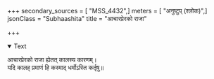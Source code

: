 +++
secondary_sources = [ "MSS_4432",]
meters = [ "अनुष्टुप् (श्लोक)",]
jsonClass = "Subhaashita"
title = "आचारप्रेरको राजा"

+++

<details open><summary>Text</summary>

आचारप्रेरको राजा ह्येतत् कालस्य कारणम्।  
यदि कालह् प्रमाणं हि कस्माद् धर्मोऽस्ति कर्तृषु॥
</details>
